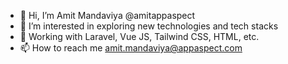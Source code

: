 - 👋 Hi, I’m Amit Mandaviya @amitappaspect
- 👀 I’m interested in exploring new technologies and tech stacks
- 🌱 Working with Laravel, Vue JS, Tailwind CSS, HTML, etc.
- 📫 How to reach me amit.mandaviya@appaspect.com

<!---
amitappaspect/amitappaspect is a ✨ special ✨ repository because its `README.md` (this file) appears on your GitHub profile.
You can click the Preview link to take a look at your changes.
--->
